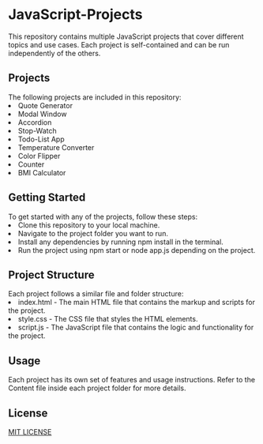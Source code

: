 <h1> JavaScript-Projects </h1>
This repository contains multiple JavaScript projects that cover different topics and use cases. Each project is self-contained and can be run independently of the others.


<h2>Projects</h2>
The following projects are included in this repository:

<li>Quote Generator</li>
<li>Modal Window</li>
<li>Accordion</li>
<li>Stop-Watch</li>
<li>Todo-List App</li>
<li>Temperature Converter</li>
<li>Color Flipper</li>
<li>Counter</li>
<li>BMI Calculator</li>


<h2>Getting Started</h2>
To get started with any of the projects, follow these steps:

<li>Clone this repository to your local machine.</li>
<li>Navigate to the project folder you want to run.</li>
<li>Install any dependencies by running npm install in the terminal.</li>
<li>Run the project using npm start or node app.js depending on the project.</li>


<h2>Project Structure</h2>
Each project follows a similar file and folder structure:

<li>index.html - The main HTML file that contains the markup and scripts for the project.</li>
<li>style.css - The CSS file that styles the HTML elements.</li>
<li>script.js - The JavaScript file that contains the logic and functionality for the project.</li>


<h2>Usage</h2>
Each project has its own set of features and usage instructions. Refer to the Content file inside each project folder for more details.

## License
[MIT LICENSE](LICENSE)

